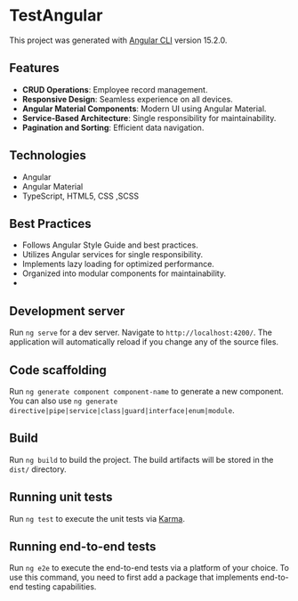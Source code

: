 # TestAngular

This project was generated with [Angular CLI](https://github.com/angular/angular-cli) version 15.2.0.

## Features

- **CRUD Operations**: Employee record management.
- **Responsive Design**: Seamless experience on all devices.
- **Angular Material Components**: Modern UI using Angular Material.
- **Service-Based Architecture**: Single responsibility for maintainability.
- **Pagination and Sorting**: Efficient data navigation.

## Technologies

- Angular
- Angular Material
- TypeScript, HTML5, CSS ,SCSS

## Best Practices

- Follows Angular Style Guide and best practices.
- Utilizes Angular services for single responsibility.
- Implements lazy loading for optimized performance.
- Organized into modular components for maintainability.
- 
## Development server

Run `ng serve` for a dev server. Navigate to `http://localhost:4200/`. The application will automatically reload if you change any of the source files.

## Code scaffolding

Run `ng generate component component-name` to generate a new component. You can also use `ng generate directive|pipe|service|class|guard|interface|enum|module`.

## Build

Run `ng build` to build the project. The build artifacts will be stored in the `dist/` directory.

## Running unit tests

Run `ng test` to execute the unit tests via [Karma](https://karma-runner.github.io).

## Running end-to-end tests

Run `ng e2e` to execute the end-to-end tests via a platform of your choice. To use this command, you need to first add a package that implements end-to-end testing capabilities.
